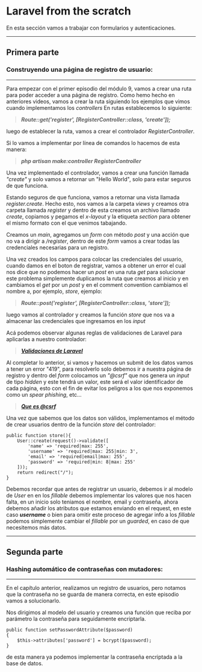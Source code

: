 # Laravel from the scratch

En esta sección vamos a trabajar con formularios y autenticaciones.

--------------------------------------------------------

## **Primera parte**
### Construyendo una página de registro de usuario:
--------------------------------------------------------

Para empezar con el primer episodio del módulo 9, vamos a crear una ruta para poder acceder a una página de registro.
Como hemo hecho en anteriores videos, vamos a crear la ruta siguiendo los ejemplos que vimos cuando implementamos los *controllers*
En rutas establecemos lo siguiente:

>***Route::get('register', [RegisterController::class, 'create']);***

luego de establecer la ruta, vamos a crear el controlador *RegisterController*.

Si lo vamos a implementar por línea de comandos lo hacemos de esta manera:

>***php artisan make:controller RegisterController***

Una vez implementado el controlador, vamos a crear una función llamada *"create"* y solo vamos a retornar un "Hello World", solo para estar seguros de que funciona.

Estando seguros de que funciona, vamos a retornar una vista llamada *register.create*.
Hecho esto, nos vamos a la carpeta *views* y creamos otra carpeta llamada *register* y dentro de esta creamos un archivo llamado *create*, copiamos y pegamos el *x-layout* y la etiqueta *section* para obtener el mismo formato con el que venimos tabajando.

Creamos un *main*, agregamos un *form* con método *post* y una acción que no va a dirigir a */register*, dentro de este *form* vamos a crear todas las credenciales necesarias para un registro.

Una vez creados los campos para colocar las credenciales del usuario, cuando damos en el boton de registrar, vamos a obtener un error el cual nos dice que no podemos hacer un *post* en una ruta *get* para solucionar este problema simplemente duplicamos la ruta que creamos al inicio y en cambiamos el *get* por un *post* y en el comment convention cambiamos el nombre a, por ejemplo, *store*, ejemplo:

>***Route::post('register', [RegisterController::class, 'store']);***

luego vamos al controlador y creamos la función *store* que nos va a almacenar las credenciales que ingresamos en los *input*

Acá podemos observar algunas reglas de validaciones de Laravel para aplicarlas a nuestro controlador:

>***[Validaciones de Laravel]('https://laravel.com/docs/9.x/validation#available-validation-rules')***

Al completar lo anterior, si vamos y hacemos un submit de los datos vamos a tener un error "419", para resolverlo solo debemos ir a nuestra página de registro y dentro del *form* colocamos un *"@csrf"* que nos genera un *input* de tipo *hidden* y este tendrá un valor, este será el valor identificador de cada página, esto con el fin de evitar los peligros a los que nos exponemos como un *spear phishing*, etc...

>***[Que es @csrf]('https://www.ionos.es/digitalguide/servidores/seguridad/cross-site-request-forgery/')***

Una vez que sabemos que los datos son válidos, implementamos el método de crear usuarios dentro de la función *store* del controlador:

    public function store(){
        User::create(request()->validate([
            'name' => 'required|max: 255',
            'username' => 'required|max: 255|min: 3',
            'email' => 'required|email|max: 255',
            'password' => 'required|min: 8|max: 255'
        ]));
        return redirect("/");
    }

Debemos recordar que antes de registrar un usuario, debemos ir al modelo de *User* en en los *fillable* debemos implementar los valores que nos hacen falta, en un inicio solo teniamos el nombre, email y contraseña, ahora debemos añadir los atributos que estamos enviando en el request, en este caso ***username***
o bien para omitir este proceso de agregar info a los *fillable* podemos simplemente cambiar el *fillable* por un *guarded*, en caso de que necesitemos más datos.

--------------------------------------------------------

## **Segunda parte**
### Hashing automático de contraseñas con mutadores:
--------------------------------------------------------

En el capítulo anterior, realizamos un registro de usuarios, pero notamos que la contraseña no se guarda de manera correcta, en este episodio vamos a solucionarlo.

Nos dirigimos al modelo del usuario y creamos una función que reciba por parámetro la contraseña para seguidamente encriptarla.

    public function setPasswordAttribute($password)
    {
        $this->attributes['password'] = bcrypt($password);
    }

de esta manera ya podemos implementar la contraseña encriptada a la base de datos.